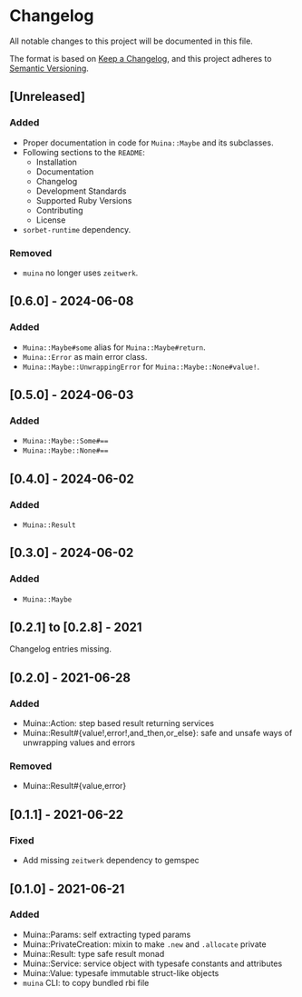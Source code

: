 # Changelog

All notable changes to this project will be documented in this file.

The format is based on [Keep a Changelog](https://keepachangelog.com/en/1.1.0/),
and this project adheres to [Semantic Versioning](https://semver.org/spec/v2.0.0.html).

## [Unreleased]
### Added
* Proper documentation in code for `Muina::Maybe` and its subclasses.
* Following sections to the `README`: 
  * Installation
  * Documentation
  * Changelog
  * Development Standards
  * Supported Ruby Versions
  * Contributing
  * License
* `sorbet-runtime` dependency.


### Removed
* `muina` no longer uses `zeitwerk`.


## [0.6.0] - 2024-06-08
### Added
* `Muina::Maybe#some` alias for `Muina::Maybe#return`.
* `Muina::Error` as main error class.
* `Muina::Maybe::UnwrappingError` for `Muina::Maybe::None#value!`.


## [0.5.0] - 2024-06-03
### Added
* `Muina::Maybe::Some#==`
* `Muina::Maybe::None#==`


## [0.4.0] - 2024-06-02
### Added
* `Muina::Result`


## [0.3.0] - 2024-06-02
### Added
* `Muina::Maybe`


## [0.2.1] to [0.2.8] - 2021
Changelog entries missing.


## [0.2.0] - 2021-06-28
### Added
* Muina::Action: step based result returning services
* Muina::Result#{value!,error!,and_then,or_else}: safe and unsafe ways of unwrapping values and errors

### Removed
* Muina::Result#{value,error}


## [0.1.1] - 2021-06-22
### Fixed
* Add missing `zeitwerk` dependency to gemspec


## [0.1.0] - 2021-06-21
### Added
* Muina::Params: self extracting typed params
* Muina::PrivateCreation: mixin to make `.new` and `.allocate` private
* Muina::Result: type safe result monad
* Muina::Service: service object with typesafe constants and attributes
* Muina::Value: typesafe immutable struct-like objects
* `muina` CLI: to copy bundled rbi file
